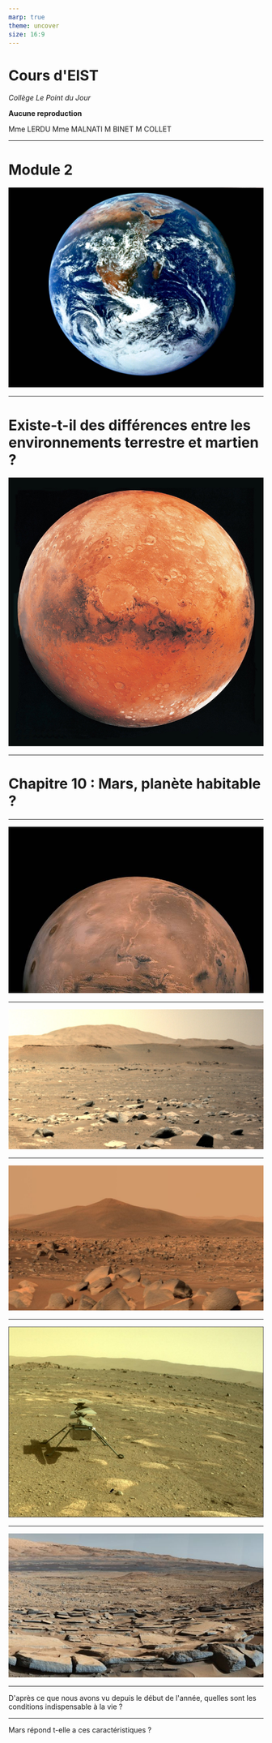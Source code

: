 ```yaml
---
marp: true
theme: uncover
size: 16:9
---
```

<!-- paginate: true -->
# Cours d'EIST

*Collège Le Point du Jour*

**Aucune reproduction**

Mme LERDU
Mme MALNATI
M BINET
M COLLET


---

# Module 2
![bg opacity](../../../Ressources/Photos/terre.jpg)

---


# Existe-t-il des différences entre les environnements terrestre et martien ?
![bg opacity](../../../Ressources/Photos/mars.jpg)


---


# Chapitre 10 : Mars, planète habitable ? 

---

![bg fit](../Ressources/mars1.jpg)

---

![bg fit](../Ressources/mars2.jpg)

---

![bg fit](../Ressources/mars3.jpg)

--- 

![bg fit](../Ressources/mars4.jpg)

---

![bg fit](../Ressources/mars5.png)

---

D'après ce que nous avons vu depuis le début de l'année, quelles sont les conditions indispensable à la vie ? 

---

Mars répond t-elle a ces caractéristiques ? 

